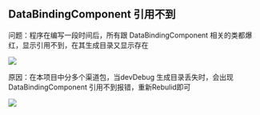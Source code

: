 


## DataBindingComponent 引用不到

问题：程序在编写一段时间后，所有跟 DataBindingComponent 相关的类都爆红，显示引用不到，在其生成目录又显示存在

![](/public/img/Android/databinding_component1.png)

原因：在本项目中分多个渠道包，当devDebug 生成目录丢失时，会出现 DataBindingComponent 引用不到报错，重新Rebulid即可

![](/public/img/Android/databinding_component2.png)

